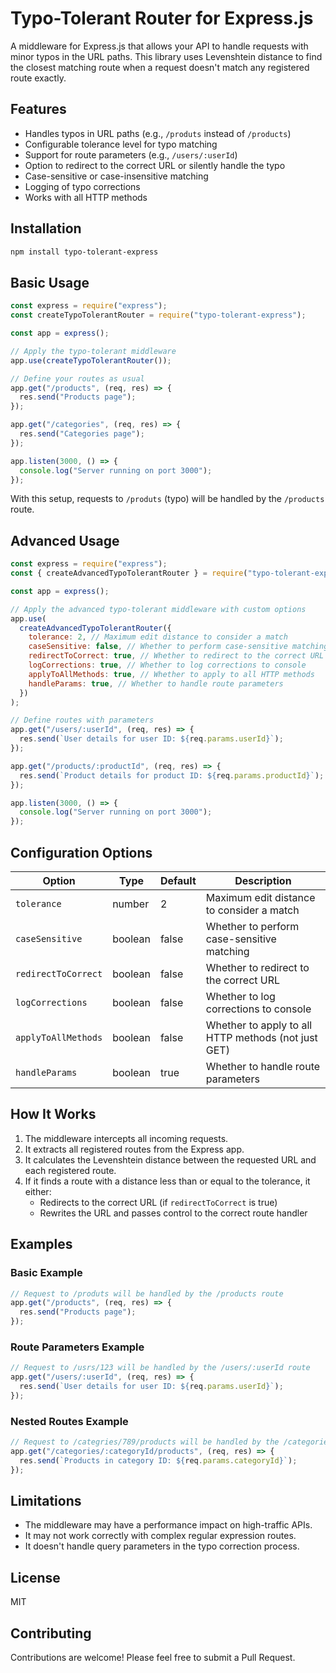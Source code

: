 # Typo-Tolerant Router for Express.js

A middleware for Express.js that allows your API to handle requests with minor typos in the URL paths. This library uses Levenshtein distance to find the closest matching route when a request doesn't match any registered route exactly.

## Features

- Handles typos in URL paths (e.g., `/produts` instead of `/products`)
- Configurable tolerance level for typo matching
- Support for route parameters (e.g., `/users/:userId`)
- Option to redirect to the correct URL or silently handle the typo
- Case-sensitive or case-insensitive matching
- Logging of typo corrections
- Works with all HTTP methods

## Installation

```bash
npm install typo-tolerant-express
```

## Basic Usage

```javascript
const express = require("express");
const createTypoTolerantRouter = require("typo-tolerant-express");

const app = express();

// Apply the typo-tolerant middleware
app.use(createTypoTolerantRouter());

// Define your routes as usual
app.get("/products", (req, res) => {
  res.send("Products page");
});

app.get("/categories", (req, res) => {
  res.send("Categories page");
});

app.listen(3000, () => {
  console.log("Server running on port 3000");
});
```

With this setup, requests to `/produts` (typo) will be handled by the `/products` route.

## Advanced Usage

```javascript
const express = require("express");
const { createAdvancedTypoTolerantRouter } = require("typo-tolerant-express");

const app = express();

// Apply the advanced typo-tolerant middleware with custom options
app.use(
  createAdvancedTypoTolerantRouter({
    tolerance: 2, // Maximum edit distance to consider a match
    caseSensitive: false, // Whether to perform case-sensitive matching
    redirectToCorrect: true, // Whether to redirect to the correct URL
    logCorrections: true, // Whether to log corrections to console
    applyToAllMethods: true, // Whether to apply to all HTTP methods
    handleParams: true, // Whether to handle route parameters
  })
);

// Define routes with parameters
app.get("/users/:userId", (req, res) => {
  res.send(`User details for user ID: ${req.params.userId}`);
});

app.get("/products/:productId", (req, res) => {
  res.send(`Product details for product ID: ${req.params.productId}`);
});

app.listen(3000, () => {
  console.log("Server running on port 3000");
});
```

## Configuration Options

| Option              | Type    | Default | Description                                         |
| ------------------- | ------- | ------- | --------------------------------------------------- |
| `tolerance`         | number  | 2       | Maximum edit distance to consider a match           |
| `caseSensitive`     | boolean | false   | Whether to perform case-sensitive matching          |
| `redirectToCorrect` | boolean | false   | Whether to redirect to the correct URL              |
| `logCorrections`    | boolean | false   | Whether to log corrections to console               |
| `applyToAllMethods` | boolean | false   | Whether to apply to all HTTP methods (not just GET) |
| `handleParams`      | boolean | true    | Whether to handle route parameters                  |

## How It Works

1. The middleware intercepts all incoming requests.
2. It extracts all registered routes from the Express app.
3. It calculates the Levenshtein distance between the requested URL and each registered route.
4. If it finds a route with a distance less than or equal to the tolerance, it either:
   - Redirects to the correct URL (if `redirectToCorrect` is true)
   - Rewrites the URL and passes control to the correct route handler

## Examples

### Basic Example

```javascript
// Request to /produts will be handled by the /products route
app.get("/products", (req, res) => {
  res.send("Products page");
});
```

### Route Parameters Example

```javascript
// Request to /usrs/123 will be handled by the /users/:userId route
app.get("/users/:userId", (req, res) => {
  res.send(`User details for user ID: ${req.params.userId}`);
});
```

### Nested Routes Example

```javascript
// Request to /categries/789/products will be handled by the /categories/:categoryId/products route
app.get("/categories/:categoryId/products", (req, res) => {
  res.send(`Products in category ID: ${req.params.categoryId}`);
});
```

## Limitations

- The middleware may have a performance impact on high-traffic APIs.
- It may not work correctly with complex regular expression routes.
- It doesn't handle query parameters in the typo correction process.

## License

MIT

## Contributing

Contributions are welcome! Please feel free to submit a Pull Request.
